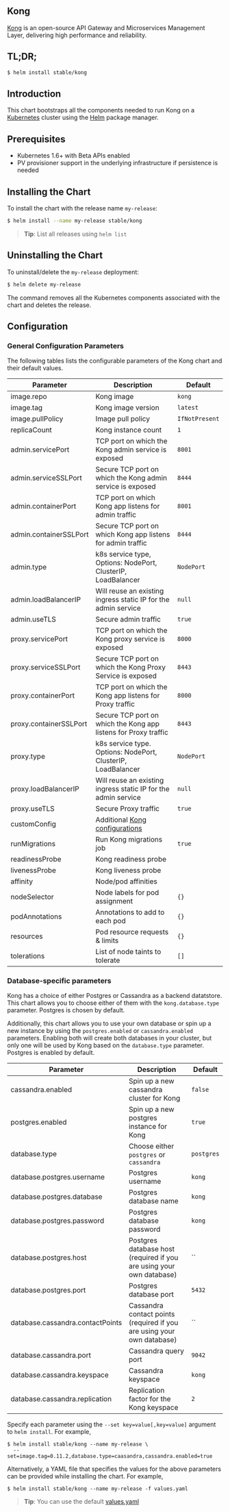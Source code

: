 ## Kong

[Kong](https://getkong.org/) is an open-source API Gateway and Microservices
Management Layer, delivering high performance and reliability.

## TL;DR;

```bash
$ helm install stable/kong
```

## Introduction

This chart bootstraps all the components needed to run Kong on a [Kubernetes](http://kubernetes.io)
cluster using the [Helm](https://helm.sh) package manager.

## Prerequisites

- Kubernetes 1.6+ with Beta APIs enabled
- PV provisioner support in the underlying infrastructure
  if persistence is needed

## Installing the Chart

To install the chart with the release name `my-release`:

```bash
$ helm install --name my-release stable/kong
```

> **Tip**: List all releases using `helm list`

## Uninstalling the Chart

To uninstall/delete the `my-release` deployment:

```bash
$ helm delete my-release
```

The command removes all the Kubernetes components associated with the
chart and deletes the release.

## Configuration

### General Configuration Parameters

The following tables lists the configurable parameters of the Kong chart
and their default values.

| Parameter                         | Description                                                            | Default               |
| ------------------------------    | --------------------------------------------------------------------   | -------------------   |
| image.repo                        | Kong image                                                             | `kong`                |
| image.tag                         | Kong image version                                                     | `latest`              |
| image.pullPolicy                  | Image pull policy                                                      | `IfNotPresent`        |
| replicaCount                      | Kong instance count                                                    | `1`                   |
| admin.servicePort                 | TCP port on which the Kong admin service is exposed                    | `8001`                |
| admin.serviceSSLPort              | Secure TCP port on which the Kong admin service is exposed             | `8444`                |
| admin.containerPort               | TCP port on which Kong app listens for admin traffic                   | `8001`                |
| admin.containerSSLPort            | Secure TCP port on which Kong app listens for admin traffic            | `8444`                |
| admin.type                        | k8s service type, Options: NodePort, ClusterIP, LoadBalancer                       | `NodePort`            |
| admin.loadBalancerIP              | Will reuse an existing ingress static IP for the admin service         | `null`                |
| admin.useTLS                      | Secure admin traffic                                                   | `true`                |
| proxy.servicePort                 | TCP port on which the Kong proxy service is exposed                    | `8000`                |
| proxy.serviceSSLPort              | Secure TCP port on which the Kong Proxy Service is exposed             | `8443`                |
| proxy.containerPort               | TCP port on which the Kong app listens for Proxy traffic               | `8000`                |
| proxy.containerSSLPort            | Secure TCP port on which the Kong app listens for Proxy traffic        | `8443`                |
| proxy.type                        | k8s service type. Options: NodePort, ClusterIP, LoadBalancer            | `NodePort`            |
| proxy.loadBalancerIP              | Will reuse an existing ingress static IP for the admin service         | `null`                |
| proxy.useTLS                      | Secure Proxy traffic                                                   | `true`                |
| customConfig                      | Additional [Kong configurations](https://getkong.org/docs/latest/configuration/)               |
| runMigrations                     | Run Kong migrations job                                                | `true`                |
| readinessProbe                    | Kong readiness probe                                                   |                       |
| livenessProbe                     | Kong liveness probe                                                    |                       |
| affinity                          | Node/pod affinities                                                    |                       |
| nodeSelector                      | Node labels for pod assignment                                         | `{}`                  |
| podAnnotations                    | Annotations to add to each pod                                         | `{}`                  |
| resources                         | Pod resource requests & limits                                         | `{}`                  |
| tolerations                       | List of node taints to tolerate                                        | `[]`                  |

### Database-specific parameters

Kong has a choice of either Postgres or Cassandra as a backend datatstore.
This chart allows you to choose either of them with the `kong.database.type`
parameter.  Postgres is chosen by default.

Additionally, this chart allows you to use your own database or spin up a new
instance by using the `postgres.enabled` or `cassandra.enabled` parameters.
Enabling both will create both databases in your cluster, but only one
will be used by Kong based on the `database.type` parameter.
Postgres is enabled by default.

| Parameter                         | Description                                                            | Default               |
| ------------------------------    | --------------------------------------------------------------------   | -------------------   |
| cassandra.enabled                 | Spin up a new cassandra cluster for Kong                               | `false`               |
| postgres.enabled                  | Spin up a new postgres instance for Kong                               | `true `               |
| database.type                     | Choose either `postgres` or `cassandra`                                | `postgres`               |
| database.postgres.username        | Postgres username                                                      | `kong`                |
| database.postgres.database        | Postgres database name                                                 | `kong`                |
| database.postgres.password        | Postgres database password                                             | `kong`                |
| database.postgres.host            | Postgres database host (required if you are using your own database)   | ``                    |
| database.postgres.port            | Postgres database port                                                 | `5432`                |
| database.cassandra.contactPoints  | Cassandra contact points (required if you are using your own database) | ``                    |
| database.cassandra.port           | Cassandra query port                                                   | `9042`                |
| database.cassandra.keyspace       | Cassandra keyspace                                                     | `kong`                |
| database.cassandra.replication    | Replication factor for the Kong keyspace                               | `2`                   |

Specify each parameter using the `--set key=value[,key=value]` argument to `helm install`. For example,

```console
$ helm install stable/kong --name my-release \
  --set=image.tag=0.11.2,database.type=caasandra,cassandra.enabled=true
```

Alternatively, a YAML file that specifies the values for the above parameters can be provided while installing the chart. For example,

```console
$ helm install stable/kong --name my-release -f values.yaml
```

> **Tip**: You can use the default [values.yaml](values.yaml)
